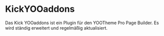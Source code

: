 # KickYOOaddons

Das Kick YOOaddons ist ein Plugin für den YOOTheme Pro Page Builder. Es wird ständig erweitert und regelmäßig aktualisiert.  
